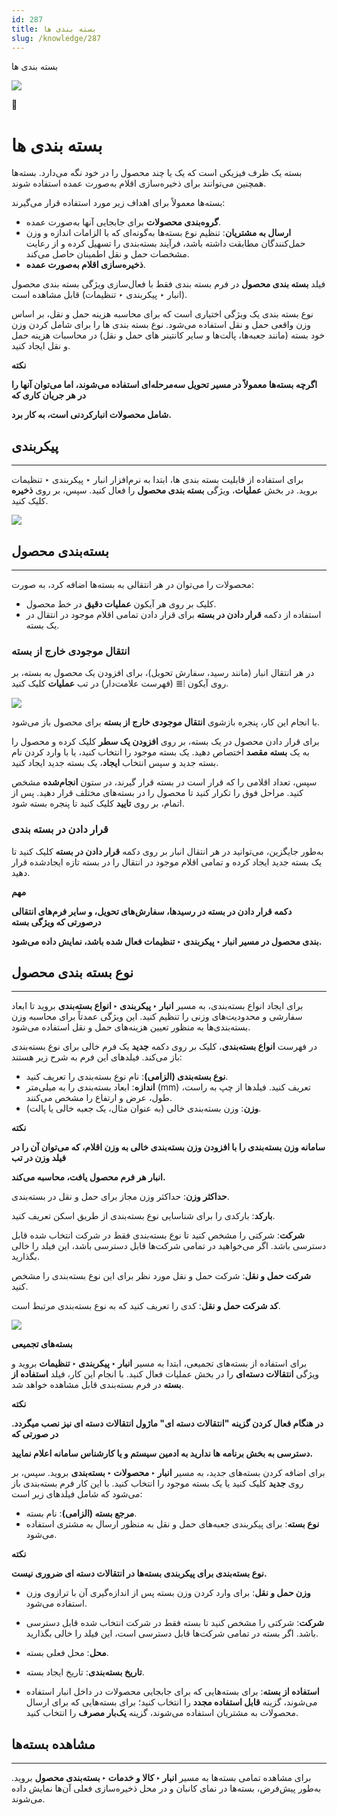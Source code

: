 ```yaml
---
id: 287
title: بسته بندی ها
slug: /knowledge/287
---
```



 

بسته بندی ها

 

![](https://odoofarsi.com/web/image/4273?access_token=758ed00a-51be-44b6-a98e-ee34230ae391)

📖

# بسته بندی ها

بسته یک ظرف فیزیکی است که یک یا چند محصول را در خود نگه می‌دارد. بسته‌ها همچنین می‌توانند برای ذخیره‌سازی اقلام به‌صورت عمده استفاده شوند.

بسته‌ها معمولاً برای اهداف زیر مورد استفاده قرار می‌گیرند:

* **گروه‌بندی محصولات** برای جابجایی آنها به‌صورت عمده.
* **ارسال به مشتریان**: تنظیم نوع بسته‌ها به‌گونه‌ای که با الزامات اندازه و وزن حمل‌کنندگان مطابقت داشته باشد، فرآیند بسته‌بندی را تسهیل کرده و از رعایت مشخصات حمل و نقل اطمینان حاصل می‌کند.
* **ذخیره‌سازی اقلام به‌صورت عمده**.

فیلد **بسته بندی محصول** در فرم بسته بندی فقط با فعال‌سازی ویژگی‌ بسته بندی محصول (انبار ‣ پیکربندی ‣ تنظیمات) قابل مشاهده است.

نوع بسته بندی یک ویژگی اختیاری است که برای محاسبه هزینه حمل و نقل، بر اساس وزن واقعی حمل و نقل استفاده می‌شود. نوع بسته بندی ها را برای شامل کردن وزن خود بسته (مانند جعبه‌ها، پالت‌ها و سایر کانتینر های حمل و نقل) در محاسبات هزینه حمل و نقل ایجاد کنید.

**نکته**

**اگرچه بسته‌ها معمولاً در مسیر تحویل سه‌مرحله‌ای استفاده می‌شوند، اما می‌توان آنها را در هر جریان کاری که**

**شامل محصولات انبارکردنی است، به کار برد.**

## **پیکربندی**

---

برای استفاده از قابلیت بسته بندی ها، ابتدا به نرم‌افزار انبار ‣ پیکربندی ‣ تنظیمات بروید. در بخش **عملیات**، ویژگی **بسته‌ بندی محصول** را فعال کنید. سپس، بر روی **ذخیره** کلیک کنید.

![](https://odoofarsi.com/web/image/5681-7756aa67/image.png?access_token=640e6415-259b-4b36-8b18-f2504767b45b)

## **بسته‌بندی محصول**

---

محصولات را می‌توان در هر انتقالی به بسته‌ها اضافه کرد،‌ به صورت:

* کلیک بر روی هر آیکون **عملیات دقیق** در خط محصول.
* استفاده از دکمه **قرار دادن در بسته** برای قرار دادن تمامی اقلام موجود در انتقال در یک بسته.

### **انتقال موجودی خارج از بسته**

در هر انتقال انبار (مانند رسید، سفارش تحویل)، برای افزودن یک محصول به بسته، بر روی آیکون ⦙≣ (فهرست علامت‌دار) در تب **عملیات** کلیک کنید.

![](https://odoofarsi.com/web/image/5683-c19a83b5/Screen%20Shot%202024-10-06%20at%206.16.48%20PM.png?access_token=dbee83b6-7c1a-4ff9-b445-867c655ac5df)

با انجام این کار، پنجره بازشوی **انتقال موجودی خارج از بسته** برای محصول باز می‌شود.

برای قرار دادن محصول در یک بسته، بر روی **افزودن یک سطر** کلیک کرده و محصول را به یک **بسته مقصد** اختصاص دهید. یک بسته موجود را انتخاب کنید، یا با وارد کردن نام بسته جدید و سپس انتخاب **ایجاد**، یک بسته جدید ایجاد کنید.

سپس، تعداد اقلامی را که قرار است در بسته قرار گیرند، در ستون **انجام‌شده** مشخص کنید. مراحل فوق را تکرار کنید تا محصول را در بسته‌های مختلف قرار دهید. پس از اتمام، بر روی **تایید** کلیک کنید تا پنجره بسته شود.

### **قرار دادن در بسته بندی**

به‌طور جایگزین، می‌توانید در هر انتقال انبار بر روی دکمه **قرار دادن در بسته** کلیک کنید تا یک بسته جدید ایجاد کرده و تمامی اقلام موجود در انتقال را در بسته تازه‌ ایجادشده قرار دهید.

**مهم**

**دکمه قرار دادن در بسته در رسیدها، سفارش‌های تحویل، و سایر فرم‌های انتقالی درصورتی که ویژگی بسته‌**

**بندی محصول در مسیر انبار ‣ پیکربندی ‣ تنظیمات فعال شده باشد، نمایش داده می‌شود.**

## **نوع بسته بندی محصول**

---

برای ایجاد انواع بسته‌بندی، به مسیر **انبار ‣ پیکربندی ‣ انواع بسته‌بندی** بروید تا ابعاد سفارشی و محدودیت‌های وزنی را تنظیم کنید. این ویژگی عمدتاً برای محاسبه وزن بسته‌بندی‌ها به منظور تعیین هزینه‌های حمل و نقل استفاده می‌شود.

در فهرست **انواع بسته‌بندی**، کلیک بر روی دکمه **جدید** یک فرم خالی برای نوع بسته‌بندی باز می‌کند. فیلدهای این فرم به شرح زیر هستند:

* **نوع بسته‌بندی (الزامی)**: نام نوع بسته‌بندی را تعریف کنید.
* **اندازه**: ابعاد بسته‌بندی را به میلی‌متر (mm) تعریف کنید. فیلدها از چپ به راست، طول، عرض و ارتفاع را مشخص می‌کنند.
* **وزن**: وزن بسته‌بندی خالی (به عنوان مثال، یک جعبه خالی یا پالت).

**نکته**

**سامانه وزن بسته‌بندی را با افزودن وزن بسته‌بندی خالی به وزن اقلام، که می‌توان آن را در فیلد وزن در تب**

**انبار هر فرم محصول یافت، محاسبه می‌کند.**

**حداکثر وزن**: حداکثر وزن مجاز برای حمل و نقل در بسته‌بندی.

**بارکد**: بارکدی را برای شناسایی نوع بسته‌بندی از طریق اسکن تعریف کنید.

**شرکت**: شرکتی را مشخص کنید تا نوع بسته‌بندی فقط در شرکت انتخاب شده قابل دسترسی باشد. اگر می‌خواهید در تمامی شرکت‌ها قابل دسترسی باشد، این فیلد را خالی بگذارید.

**شرکت حمل و نقل**: شرکت حمل و نقل مورد نظر برای این نوع بسته‌بندی را مشخص کنید.

**کد شرکت حمل و نقل**: کدی را تعریف کنید که به نوع بسته‌بندی مرتبط است.

![](https://odoofarsi.com/web/image/5684-de67f0f0/image.png?access_token=fd348459-b4eb-4a74-bb72-ae25f6a02427)

**بسته‌های تجمیعی**

برای استفاده از بسته‌های تجمیعی، ابتدا به مسیر **انبار ‣ پیکربندی ‣ تنظیمات** بروید و ویژگی **انتقالات دسته‌ای** را در بخش عملیات فعال کنید. با انجام این کار، فیلد **استفاده از بسته** در فرم بسته‌بندی قابل مشاهده خواهد شد.

**نکته**

**در هنگام فعال کردن گزینه "انتقالات دسته ای" ماژول انتقالات دسته ای نیز نصب میگردد. در صورتی که**

**دسترسی به بخش برنامه ها ندارید به ادمین سیستم و یا کارشناس سامانه اعلام نمایید.**

برای اضافه کردن بسته‌های جدید، به مسیر **انبار ‣ محصولات ‣ بسته‌بندی** بروید. سپس، بر روی **جدید** کلیک کنید یا یک بسته موجود را انتخاب کنید. با این کار فرم بسته‌بندی باز می‌شود که شامل فیلدهای زیر است:

* **مرجع بسته (الزامی)**: نام بسته.
* **نوع بسته**: برای پیکربندی جعبه‌های حمل و نقل به منظور ارسال به مشتری استفاده می‌شود.

**نکته**

**نوع بسته‌بندی برای پیکربندی بسته‌ها در انتقالات دسته ای ضروری نیست.**

* **وزن حمل و نقل**: برای وارد کردن وزن بسته پس از اندازه‌گیری آن با ترازوی وزن استفاده می‌شود.

* **شرکت**: شرکتی را مشخص کنید تا بسته فقط در شرکت انتخاب شده قابل دسترسی باشد. اگر بسته در تمامی شرکت‌ها قابل دسترسی است، این فیلد را خالی بگذارید.

* **محل**: محل فعلی بسته.

* **تاریخ بسته‌بندی**: تاریخ ایجاد بسته.

* **استفاده از بسته**: برای بسته‌هایی که برای جابجایی محصولات در داخل انبار استفاده می‌شوند، گزینه **قابل استفاده مجدد** را انتخاب کنید؛ برای بسته‌هایی که برای ارسال محصولات به مشتریان استفاده می‌شوند، گزینه **یک‌بار مصرف** را انتخاب کنید.

## **مشاهده بسته‌ها**

---

برای مشاهده تمامی بسته‌ها به مسیر **انبار ‣ کالا و خدمات ‣ بسته‌بندی محصول** بروید. به‌طور پیش‌فرض، بسته‌ها در نمای کانبان و در محل ذخیره‌سازی فعلی آن‌ها نمایش داده می‌شوند.